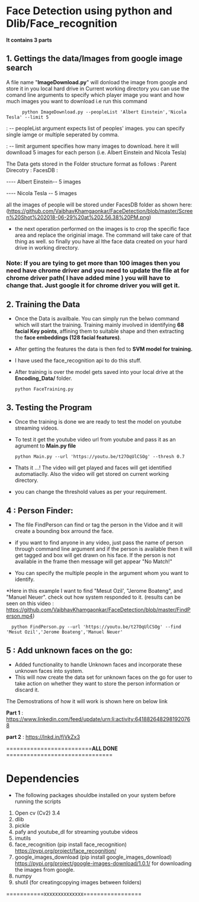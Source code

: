 # Face Detection using python and Dlib/Face_recognition

__It contains 3 parts__

## 1. Gettings the data/Images from google image search
  A file name "**ImageDownload.py**" will donload the image from google and store it in you local hard drive in Current working directory
  you can use the comand line arguments to specify which player image you want and how much images you want to download
  i.e run this command 
  
          python ImageDownload.py --peopleList 'Albert Einstein','Nicola Tesla' --limit 5 
          
   : -- peopleList argument expects list of peoples' images. you can specify single iamge or multiple seperated by comma.
   
   : -- limit argument specifies how many images to download. here it will downlload 5 images for each person (i.e. Albert Einstein and Nicola Tesla)

The Data gets stored in the Folder structure format as follows :
Parent Direcotry : 
FacesDB : 

---- Albert Einstein-- 5 images 

---- Nicola Tesla -- 5 images
   
all the images of people will be stored under FacesDB folder as shown here: (https://github.com/VaibhavKhamgaonkar/FaceDetection/blob/master/Screen%20Shot%202018-06-29%20at%202.56.38%20PM.png)
* the next operation performed on the images is to crop the specific face area and replace the originial image. The command will take care of that thing as well. so finally you have al lthe face data created on your hard drive in working directory.


### Note: If you are tying to get more than 100 images then you need have **chrome driver** and you need to update the file at for chrome driver path( I have added mine ) you will have to change that. Just google it for chrome driver you will get it.

## 2. Training the Data

* Once the Data is availbale. You can simply run the belwo command which will start the training. Training mainly involved in identifying **68 facial Key points**, affining them to suitable shape and then extracting the **face embeddings (128 facial features)**.
* After getting the features the data is then fed to **SVM model for training.** 

* I have used the face_recognition api to do this stuff.

* After training is over the model gets saved into your local drive at the **Encoding_Data/** folder.
        
      python FaceTraining.py


## 3. Testing the Program

* Once the training is done we are ready to test the model on youtube streaming videos.
* To test it get the youtube video url from youtube and pass it as an agrument to **Main.py file**

      python Main.py --url 'https://youtu.be/t27OqUlCSOg' --thresh 0.7
      
* Thats it ...! The video will get played and faces will get identified automatiaclly. Also the video will get stored on current working directory.

* you can change the threshold values as per your requirement.


## 4 : Person Finder:

* The file FindPerson can find or tag the person in the Vidoe and it will create a bounding box arround the face. 
* if you want to find anyone in any video, just pass the name of person through command line argument and if the person is available then it will get tagged and box will get drawn on his face. If the person is not available in the frame then message will get appear "No Match!"
 
* You can specify the multiple people in the argument whom you want to identify.

*Here in this example I want to find  "Mesut Ozil',  "Jerome Boateng",  and "Manuel Neuer". check out how system responded to it. (results can be seen on this video : https://github.com/VaibhavKhamgaonkar/FaceDetection/blob/master/FindPerson.mp4)

      python FindPerson.py --url 'https://youtu.be/t27OqUlCSOg' --find 'Mesut Ozil','Jerome Boateng','Manuel Neuer'
      
      
## 5 : Add unknown faces on the go:
* Added functionality to handle Unknown faces and incorporate these unknown faces into system. 
* This will now create the data set for unknown faces on the go for user to take action on whether they want to store the person information or discard it.

The Demostrations of how it will work is shown here on below link

**Part 1** : https://www.linkedin.com/feed/update/urn:li:activity:6418826482981920768

**part 2** : https://lnkd.in/fjVkZx3

=========================**ALL DONE** ===============================

# Dependencies 

* The following packages shouldbe installed on your system before running the scripts

1. Open cv (Cv2) 3.4
2. dlib
3. pickle
4. pafy and youtube_dl for streaming youtube videos
5. imutils
6. face_recognition (pip install face_recognition) https://pypi.org/project/face_recognition/
7. google_images_download (pip install google_images_download) https://pypi.org/project/google-images-download/1.0.1/ for downloading the images from google.
8. numpy
9. shutil (for creatingcopying images between folders)

===========xxxxxxxxxxxxxx=================





